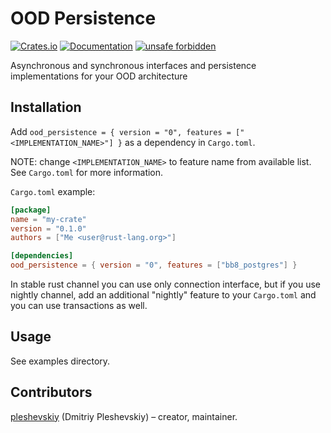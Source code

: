 # OOD Persistence

[![Crates.io](https://img.shields.io/crates/v/ood_persistence)](https://crates.io/crates/ood_persistence)
[![Documentation](https://docs.rs/ood_persistence/badge.svg)](https://docs.rs/ood_persistence)
[![unsafe forbidden](https://img.shields.io/badge/unsafe-forbidden-success.svg)](https://github.com/rust-secure-code/safety-dance/)

Asynchronous and synchronous interfaces and persistence implementations for your OOD architecture

## Installation

Add `ood_persistence = { version = "0", features = ["<IMPLEMENTATION_NAME>"] }` as a dependency in `Cargo.toml`.

NOTE: change `<IMPLEMENTATION_NAME>` to feature name from available list. See `Cargo.toml` for more information.

`Cargo.toml` example:

```toml
[package]
name = "my-crate"
version = "0.1.0"
authors = ["Me <user@rust-lang.org>"]

[dependencies]
ood_persistence = { version = "0", features = ["bb8_postgres"] }
```

In stable rust channel you can use only connection interface, but if you use nightly channel, add an additional
"nightly" feature to your `Cargo.toml` and you can use transactions as well.

## Usage

See examples directory.


## Contributors

[pleshevskiy](https://github.com/pleshevskiy) (Dmitriy Pleshevskiy) – creator, maintainer.
